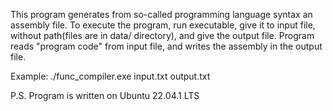 This program generates from so-called programming language syntax an assembly file.
To execute the program, run executable, give it to input file, without path(files are in data/ directory),
and give the output file.
Program reads "program code" from input file, and writes the assembly in the output file.

Example:
    ./func_compiler.exe input.txt output.txt

P.S. Program is written on Ubuntu 22.04.1 LTS
